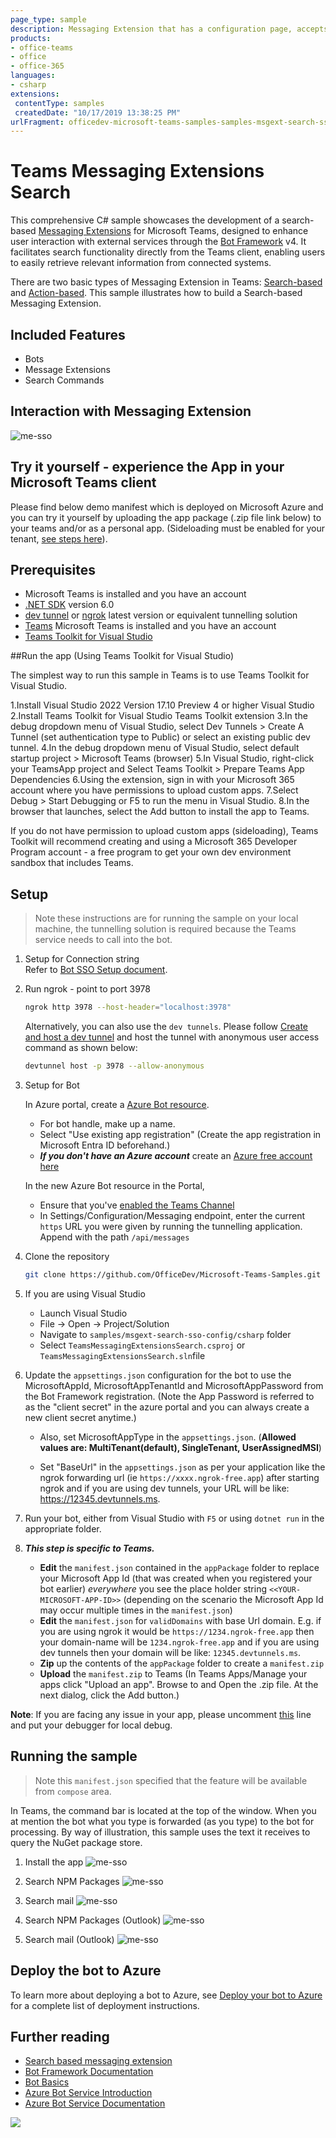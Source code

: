 ```yaml
---
page_type: sample
description: Messaging Extension that has a configuration page, accepts search requests and returns results with SSO.
products:
- office-teams
- office
- office-365
languages:
- csharp
extensions:
 contentType: samples
 createdDate: "10/17/2019 13:38:25 PM"
urlFragment: officedev-microsoft-teams-samples-samples-msgext-search-sso-config-csharp
---
```

# Teams Messaging Extensions Search

This comprehensive C# sample showcases the development of a search-based [Messaging Extensions](https://docs.microsoft.com/microsoftteams/platform/messaging-extensions/what-are-messaging-extensions) for Microsoft Teams, designed to enhance user interaction with external services through the [Bot Framework](https://dev.botframework.com) v4. It facilitates search functionality directly from the Teams client, enabling users to easily retrieve relevant information from connected systems.

There are two basic types of Messaging Extension in Teams: [Search-based](https://docs.microsoft.com/microsoftteams/platform/messaging-extensions/how-to/search-commands/define-search-command) and [Action-based](https://docs.microsoft.com/microsoftteams/platform/messaging-extensions/how-to/action-commands/define-action-command). This sample illustrates how to
build a Search-based Messaging Extension.

## Included Features
* Bots
* Message Extensions
* Search Commands

## Interaction with Messaging Extension
![me-sso ](Images/me-sso.gif)

## Try it yourself - experience the App in your Microsoft Teams client
Please find below demo manifest which is deployed on Microsoft Azure and you can try it yourself by uploading the app package (.zip file link below) to your teams and/or as a personal app. (Sideloading must be enabled for your tenant, [see steps here](https://docs.microsoft.com/microsoftteams/platform/concepts/build-and-test/prepare-your-o365-tenant#enable-custom-teams-apps-and-turn-on-custom-app-uploading)).

## Prerequisites

- Microsoft Teams is installed and you have an account
- [.NET SDK](https://dotnet.microsoft.com/download) version 6.0
- [dev tunnel](https://learn.microsoft.com/en-us/azure/developer/dev-tunnels/get-started?tabs=windows) or [ngrok](https://ngrok.com/) latest version or equivalent tunnelling solution
- [Teams](https://teams.microsoft.com/v2/?clientexperience=t2) Microsoft Teams is installed and you have an account
- [Teams Toolkit for Visual Studio](https://learn.microsoft.com/en-us/microsoftteams/platform/toolkit/toolkit-v4/install-teams-toolkit-vs?pivots=visual-studio-v17-7)


##Run the app (Using Teams Toolkit for Visual Studio)

The simplest way to run this sample in Teams is to use Teams Toolkit for Visual Studio.

1.Install Visual Studio 2022 Version 17.10 Preview 4 or higher Visual Studio
2.Install Teams Toolkit for Visual Studio Teams Toolkit extension
3.In the debug dropdown menu of Visual Studio, select Dev Tunnels > Create A Tunnel (set authentication type to Public) or select an existing public dev tunnel.
4.In the debug dropdown menu of Visual Studio, select default startup project > Microsoft Teams (browser)
5.In Visual Studio, right-click your TeamsApp project and Select Teams Toolkit > Prepare Teams App Dependencies
6.Using the extension, sign in with your Microsoft 365 account where you have permissions to upload custom apps.
7.Select Debug > Start Debugging or F5 to run the menu in Visual Studio.
8.In the browser that launches, select the Add button to install the app to Teams.

If you do not have permission to upload custom apps (sideloading), Teams Toolkit will recommend creating and using a Microsoft 365 Developer Program account - a free program to get your own dev environment sandbox that includes Teams.

## Setup

> Note these instructions are for running the sample on your local machine, the tunnelling solution is required because
the Teams service needs to call into the bot.

1) Setup for Connection string     
    Refer to [Bot SSO Setup document](https://github.com/OfficeDev/Microsoft-Teams-Samples/blob/main/samples/bot-conversation-sso-quickstart/BotSSOSetup.md). 

1) Run ngrok - point to port 3978

   ```bash
   ngrok http 3978 --host-header="localhost:3978"
   ```  

   Alternatively, you can also use the `dev tunnels`. Please follow [Create and host a dev tunnel](https://learn.microsoft.com/en-us/azure/developer/dev-tunnels/get-started?tabs=windows) and host the tunnel with anonymous user access command as shown below:

   ```bash
   devtunnel host -p 3978 --allow-anonymous
   ```

1) Setup for Bot

   In Azure portal, create a [Azure Bot resource](https://docs.microsoft.com/azure/bot-service/bot-service-quickstart-registration).
    - For bot handle, make up a name.
    - Select "Use existing app registration" (Create the app registration in Microsoft Entra ID beforehand.)
    - __*If you don't have an Azure account*__ create an [Azure free account here](https://azure.microsoft.com/free/)
    
   In the new Azure Bot resource in the Portal, 
    - Ensure that you've [enabled the Teams Channel](https://learn.microsoft.com/azure/bot-service/channel-connect-teams?view=azure-bot-service-4.0)
    - In Settings/Configuration/Messaging endpoint, enter the current `https` URL you were given by running the tunnelling application. Append with the path `/api/messages`

1) Clone the repository

    ```bash
    git clone https://github.com/OfficeDev/Microsoft-Teams-Samples.git
    ```

1) If you are using Visual Studio
   - Launch Visual Studio
   - File -> Open -> Project/Solution
   - Navigate to `samples/msgext-search-sso-config/csharp` folder
   - Select `TeamsMessagingExtensionsSearch.csproj` or `TeamsMessagingExtensionsSearch.sln`file

1) Update the `appsettings.json` configuration for the bot to use the MicrosoftAppId, MicrosoftAppTenantId and MicrosoftAppPassword from the Bot Framework registration. (Note the App Password is referred to as the "client secret" in the azure portal and you can always create a new client secret anytime.)
    - Also, set MicrosoftAppType in the `appsettings.json`. (**Allowed values are: MultiTenant(default), SingleTenant, UserAssignedMSI**)

    - Set "BaseUrl" in the `appsettings.json` as per your application like the ngrok forwarding url (ie `https://xxxx.ngrok-free.app`) after starting ngrok and if you are using dev tunnels, your URL will be like: https://12345.devtunnels.ms.

1) Run your bot, either from Visual Studio with `F5` or using `dotnet run` in the appropriate folder.

1) __*This step is specific to Teams.*__
    - **Edit** the `manifest.json` contained in the  `appPackage` folder to replace your Microsoft App Id (that was created when you registered your bot earlier) *everywhere* you see the place holder string `<<YOUR-MICROSOFT-APP-ID>>` (depending on the scenario the Microsoft App Id may occur multiple times in the `manifest.json`)
    - **Edit** the `manifest.json` for `validDomains` with base Url domain. E.g. if you are using ngrok it would be `https://1234.ngrok-free.app` then your domain-name will be `1234.ngrok-free.app` and if you are using dev tunnels then your domain will be like: `12345.devtunnels.ms`.
    - **Zip** up the contents of the `appPackage` folder to create a `manifest.zip`
    - **Upload** the `manifest.zip` to Teams (In Teams Apps/Manage your apps click "Upload an app". Browse to and Open the .zip file. At the next dialog, click the Add button.)

**Note**: If you are facing any issue in your app, please uncomment [this](https://github.com/OfficeDev/Microsoft-Teams-Samples/blob/main/samples/msgext-search/csharp/AdapterWithErrorHandler.cs#L25) line and put your debugger for local debug.

## Running the sample

> Note this `manifest.json` specified that the feature will be available from `compose` area.

In Teams, the command bar is located at the top of the window. When you at mention the bot what you type is forwarded (as you type) to the bot for processing. By way of illustration, this sample uses the text it receives to query the NuGet package store.

1) Install the app
 ![me-sso ](Images/install-app.png)

2) Search NPM Packages
![me-sso ](Images/me-search.png)

3) Search mail
![me-sso ](Images/me-mail.png)

4) Search NPM Packages (Outlook)
![me-sso ](Images/me-search-outlook.png)

5) Search mail (Outlook)
![me-sso ](Images/me-mail-outlook.png)

## Deploy the bot to Azure

To learn more about deploying a bot to Azure, see [Deploy your bot to Azure](https://aka.ms/azuredeployment) for a complete list of deployment instructions.

## Further reading

- [Search based messaging extension](https://learn.microsoft.com/microsoftteams/platform/messaging-extensions/how-to/search-commands/define-search-command)
- [Bot Framework Documentation](https://docs.botframework.com)
- [Bot Basics](https://docs.microsoft.com/azure/bot-service/bot-builder-basics?view=azure-bot-service-4.0)
- [Azure Bot Service Introduction](https://docs.microsoft.com/azure/bot-service/bot-service-overview-introduction?view=azure-bot-service-4.0)
- [Azure Bot Service Documentation](https://docs.microsoft.com/azure/bot-service/?view=azure-bot-service-4.0)

<img src="https://pnptelemetry.azurewebsites.net/microsoft-teams-samples/samples/msgext-search-csharp" />